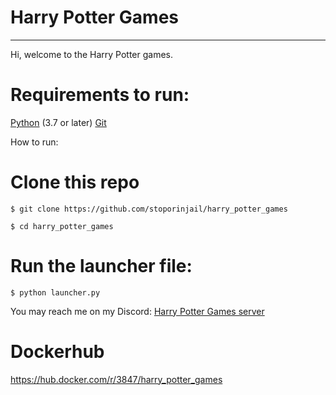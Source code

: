 # Harry Potter Games

---
Hi, welcome to the Harry Potter games.
# Requirements to run:
[Python](python.org) (3.7 or later)
[Git](https://git-scm.com/downloads)

How to run:
# Clone this repo
```
$ git clone https://github.com/stoporinjail/harry_potter_games
```
```
$ cd harry_potter_games
```
# Run the launcher file:
```
$ python launcher.py
```
You may reach me on my Discord: [Harry Potter Games server](https://discord.gg/BdpNrDa)
# Dockerhub
https://hub.docker.com/r/3847/harry_potter_games

